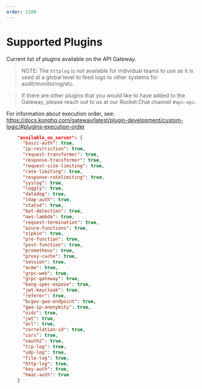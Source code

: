 ```yaml
---
order: 2100
---
```


# Supported Plugins

Current list of plugins available on the API Gateway.

> NOTE: The `httplog` is not available for individual teams to use as it is used at a global level to feed logs to other systems for audit/monitoring/etc.

> If there are other plugins that you would like to have added to the Gateway, please reach out to us at our Rocket.Chat channel `#aps-ops`.

For information about execution order, see: https://docs.konghq.com/gateway/latest/plugin-development/custom-logic/#plugins-execution-order

```json
    "available_on_server": {
      "basic-auth": true,
      "ip-restriction": true,
      "request-transformer": true,
      "response-transformer": true,
      "request-size-limiting": true,
      "rate-limiting": true,
      "response-ratelimiting": true,
      "syslog": true,
      "loggly": true,
      "datadog": true,
      "ldap-auth": true,
      "statsd": true,
      "bot-detection": true,
      "aws-lambda": true,
      "request-termination": true,
      "azure-functions": true,
      "zipkin": true,
      "pre-function": true,
      "post-function": true,
      "prometheus": true,
      "proxy-cache": true,
      "session": true,
      "acme": true,
      "grpc-web": true,
      "grpc-gateway": true,
      "kong-spec-expose": true,
      "jwt-keycloak": true,
      "referer": true,
      "bcgov-gwa-endpoint": true,
      "gwa-ip-anonymity": true,
      "oidc": true,
      "jwt": true,
      "acl": true,
      "correlation-id": true,
      "cors": true,
      "oauth2": true,
      "tcp-log": true,
      "udp-log": true,
      "file-log": true,
      "http-log": true,
      "key-auth": true,
      "hmac-auth": true
    }
```
